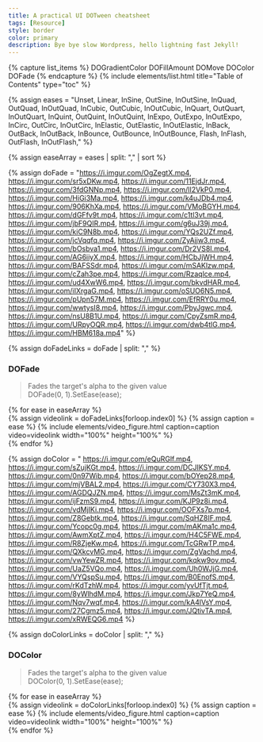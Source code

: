 ```yaml
---
title: A practical UI DOTween cheatsheet
tags: [Resource]
style: border
color: primary  
description: Bye bye slow Wordpress, hello lightning fast Jekyll!
---
```


{% capture list_items %}
DOGradientColor
DOFillAmount
DOMove
DOColor
DOFade
{% endcapture %}
{% include elements/list.html title="Table of Contents" type="toc" %}

{% assign eases = "Unset,
        Linear,
        InSine,
        OutSine,
        InOutSine,
        InQuad,
        OutQuad,
        InOutQuad,
        InCubic,
        OutCubic,
        InOutCubic,
        InQuart,
        OutQuart,
        InOutQuart,
        InQuint,
        OutQuint,
        InOutQuint,
        InExpo,
        OutExpo,
        InOutExpo,
        InCirc,
        OutCirc,
        InOutCirc,
        InElastic,
        OutElastic,
        InOutElastic,
        InBack,
        OutBack,
        InOutBack,
        InBounce,
        OutBounce,
        InOutBounce,
        Flash,
        InFlash,
        OutFlash,
        InOutFlash," %}

{% assign easeArray = eases | split: "," | sort %}

{% assign doFade = "https://i.imgur.com/OgZegtX.mp4,
https://i.imgur.com/sr5xDKw.mp4,
https://i.imgur.com/11EjdJr.mp4,
https://i.imgur.com/3fdGNNp.mp4,
https://i.imgur.com/lI2VkP0.mp4,
https://i.imgur.com/HiGi3Ma.mp4,
https://i.imgur.com/k4uJDb4.mp4,
https://i.imgur.com/906KhXa.mp4,
https://i.imgur.com/VMoBGYH.mp4,
https://i.imgur.com/dGFfv9t.mp4,
https://i.imgur.com/c1tl3vt.mp4,
https://i.imgur.com/jbF9QIR.mp4,
https://i.imgur.com/g6uJ39j.mp4,
https://i.imgur.com/kiC9N8b.mp4,
https://i.imgur.com/YQs2UZf.mp4,
https://i.imgur.com/jcVqqfq.mp4,
https://i.imgur.com/ZyAjjw3.mp4,
https://i.imgur.com/bOsbva1.mp4,
https://i.imgur.com/Dr2VS8I.mp4,
https://i.imgur.com/AG6iiyX.mp4,
https://i.imgur.com/HCbJjWH.mp4,
https://i.imgur.com/BAFSSdr.mp4,
https://i.imgur.com/mSAKlzw.mp4,
https://i.imgur.com/cZah3pe.mp4,
https://i.imgur.com/Rzaqlce.mp4,
https://i.imgur.com/ud4XwW6.mp4,
https://i.imgur.com/bkvdHAR.mp4,
https://i.imgur.com/iIXrgaG.mp4,
https://i.imgur.com/oSUO6N5.mp4,
https://i.imgur.com/pUpn57M.mp4,
https://i.imgur.com/EfRRY0u.mp4,
https://i.imgur.com/wwtysI8.mp4,
https://i.imgur.com/PbyJgwc.mp4,
https://i.imgur.com/nsU8B1U.mp4,
https://i.imgur.com/CpyZsmR.mp4,
https://i.imgur.com/URpyOQR.mp4,
https://i.imgur.com/dwb4tlG.mp4,
https://i.imgur.com/HBM618a.mp4" %}

{% assign doFadeLinks = doFade | split: "," %}

### DOFade
> Fades the target's alpha to the given value <br >
> DOFade(0, 1).SetEase(ease);

<div class="row">
{% for ease in easeArray %}
    <div class="col-sm-2">
    {% assign videolink = doFadeLinks[forloop.index0] %}
    {% assign caption = ease %}
    {% include elements/video_figure.html caption=caption video=videolink width="100%" height="100%"   %}
    </div>
{% endfor %}
</div> 

{% assign doColor = "
https://i.imgur.com/eQuRGlf.mp4,
https://i.imgur.com/sZujKGt.mp4,
https://i.imgur.com/DCJIKSY.mp4,
https://i.imgur.com/0n97Wib.mp4,
https://i.imgur.com/bOYep28.mp4,
https://i.imgur.com/mjVBAL2.mp4,
https://i.imgur.com/CY730X3.mp4,
https://i.imgur.com/AGDQJZN.mp4,
https://i.imgur.com/MsZt3mK.mp4,
https://i.imgur.com/ijFzmS9.mp4,
https://i.imgur.com/KJP9z8i.mp4,
https://i.imgur.com/vdMjIKi.mp4,
https://i.imgur.com/OOFXs7p.mp4,
https://i.imgur.com/Z8Gebtk.mp4,
https://i.imgur.com/SqHZ8IF.mp4,
https://i.imgur.com/Ycopc0g.mp4,
https://i.imgur.com/mAKma1c.mp4,
https://i.imgur.com/AwmXptZ.mp4,
https://i.imgur.com/H4C5FWE.mp4,
https://i.imgur.com/R8ZjeKw.mp4,
https://i.imgur.com/TcGRwTP.mp4,
https://i.imgur.com/QXkcvMG.mp4,
https://i.imgur.com/ZgVachd.mp4,
https://i.imgur.com/vwYewZR.mp4,
https://i.imgur.com/kqkw9ov.mp4,
https://i.imgur.com/UaZ5VQo.mp4,
https://i.imgur.com/Uh0WJjG.mp4,
https://i.imgur.com/VYQspSu.mp4,
https://i.imgur.com/B0EnofS.mp4,
https://i.imgur.com/rKdTzhW.mp4,
https://i.imgur.com/yvUfTjt.mp4,
https://i.imgur.com/8yWlhdM.mp4,
https://i.imgur.com/Jkp7YeQ.mp4,
https://i.imgur.com/Nqv7wqf.mp4,
https://i.imgur.com/kA4lVsY.mp4,
https://i.imgur.com/27Cgmz5.mp4,
https://i.imgur.com/JQtivTA.mp4,
https://i.imgur.com/xRWEQG6.mp4 %}


{% assign doColorLinks = doColor | split: "," %}

### DOColor
> Fades the target's alpha to the given value <br >
> DOColor(0, 1).SetEase(ease);

<div class="row">
{% for ease in easeArray %}
    <div class="col-sm-2">
    {% assign videolink = doColorLinks[forloop.index0] %}
    {% assign caption = ease %}
    {% include elements/video_figure.html caption=caption video=videolink width="100%" height="100%"   %}
    </div>
{% endfor %}
</div> 
